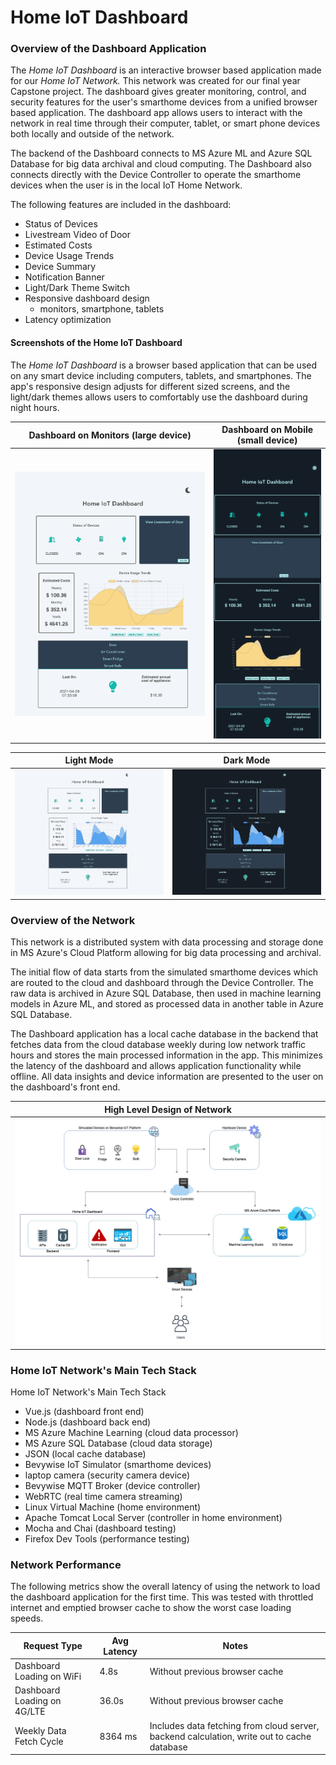 # Home IoT Dashboard

### Overview of the Dashboard Application

The *Home IoT Dashboard* is an interactive browser based application made for our *Home IoT Network.* This network was created for our final year Capstone project. The dashboard gives greater monitoring, control, and security features for the user's smarthome devices from a unified browser based application. The dashboard app allows users to interact with the network in real time through their computer, tablet, or smart phone devices both locally and outside of the network.

The backend of the Dashboard connects to MS Azure ML and Azure SQL Database for big data archival and cloud computing. The Dashboard also connects directly with the Device Controller to operate the smarthome devices when the user is in the local IoT Home Network.

The following features are included in the dashboard:

* Status of Devices
* Livestream Video of Door
* Estimated Costs
* Device Usage Trends
* Device Summary
* Notification Banner
* Light/Dark Theme Switch
* Responsive dashboard design 
  * monitors, smartphone, tablets 
* Latency optimization

#### Screenshots of the Home IoT Dashboard

The *Home IoT Dashboard* is a browser based application that can be used on any smart device including computers, tablets, and smartphones. The app's responsive design adjusts for different sized screens, and the light/dark themes allows users to comfortably use the dashboard during night hours.

|Dashboard on Monitors (large device)|Dashboard on Mobile (small device)|
|:----------:|:--------:|
|![Screen shot](./gitReadmeImgs/dashboardScreen1.jpg)|![Screen shot](./gitReadmeImgs/responsiveSmallDevice.jpg)|

|Light Mode|Dark Mode|
|:----------:|:--------:|
|![Screen shot](./gitReadmeImgs/dashboardLightMode.jpg)|![Screen shot](./gitReadmeImgs/dashboardDarkMode.jpg)|

### Overview of the Network

This network is a distributed system with data processing and storage done in MS Azure's Cloud Platform allowing for big data processing and archival.

The initial flow of data starts from the simulated smarthome devices which are routed to the cloud and dashboard through the Device Controller. The raw data is archived in Azure SQL Database, then used in machine learning models in Azure ML, and stored as processed data in another table in Azure SQL Database.

The Dashboard application has a local cache database in the backend that fetches data from the cloud database weekly during low network traffic hours and stores the main processed information in the app. This minimizes the latency of the dashboard and allows application functionality while offline. All data insights and device information are presented to the user on the dashboard's front end.

|High Level Design of Network|
|:----:|
|![Screen shot](./gitReadmeImgs/HLDHomeIoTNetwork.jpg)|

### Home IoT Network's Main Tech Stack

Home IoT Network's Main Tech Stack
* Vue.js (dashboard front end)
* Node.js (dashboard back end)
* MS Azure Machine Learning (cloud data processor)
* MS Azure SQL Database (cloud data storage)
* JSON (local cache database)
* Bevywise IoT Simulator (smarthome devices)
* laptop camera (security camera device)
* Bevywise MQTT Broker (device controller)
* WebRTC (real time camera streaming)
* Linux Virtual Machine (home environment)
* Apache Tomcat Local Server (controller in home environment)
* Mocha and Chai (dashboard testing)
* Firefox Dev Tools (performance testing)



### Network Performance

The following metrics show the overall latency of using the network to load the dashboard application for the first time. This was tested with throttled internet and emptied browser cache to show the worst case loading speeds.

|Request Type|Avg Latency|Notes|
|----------|----------|--------|
|Dashboard Loading on WiFi|4.8s|Without previous browser cache|
|Dashboard Loading on 4G/LTE|36.0s|Without previous browser cache|
|Weekly Data Fetch Cycle|8364 ms|Includes data fetching from cloud server, backend calculation, write out to cache database|
